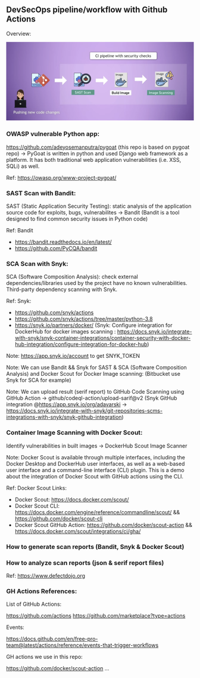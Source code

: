 ## DevSecOps pipeline/workflow with Github Actions

Overview: 

<img src="pictures/DevSecOps-pipeline-GH-Actions-python-app.png?raw=true" width="1000">

### OWASP vulnerable Python app: 

https://github.com/adeyosemanputra/pygoat (this repo is based on pygoat repo) -> PyGoat is written in python and used Django web framework as a platform. It has both traditional web application vulnerabilities (i.e. XSS, SQLi) as well. 

Ref: https://owasp.org/www-project-pygoat/

### SAST Scan with Bandit:
SAST (Static Application Security Testing): static analysis of the application source code for exploits, bugs, vulnerabilites -> Bandit (Bandit is a tool designed to find common security issues in Python code)

Ref: Bandit 
- https://bandit.readthedocs.io/en/latest/
- https://github.com/PyCQA/bandit

### SCA Scan with Snyk:

SCA (Software Composition Analysis): check external dependencies/libraries used by the project have no known vulnerabilities. Third-party dependency scanning with Snyk.

Ref: Snyk:
- https://github.com/snyk/actions
- https://github.com/snyk/actions/tree/master/python-3.8
- https://snyk.io/partners/docker/ (Snyk: Configure integration for DockerHub for docker images scanning : https://docs.snyk.io/integrate-with-snyk/snyk-container-integrations/container-security-with-docker-hub-integration/configure-integration-for-docker-hub)

Note: https://app.snyk.io/account to get SNYK_TOKEN

Note: We can use Bandit && Snyk for SAST & SCA (Software Composition Analysis) and Docker Scout for Docker Image scanning: (Bitbucket use Snyk for SCA for example)

Note: We can upload result (serif report) to GitHub Code Scanning using GitHub Action -> github/codeql-action/upload-sarif@v2 (Snyk GitHub integration @https://app.snyk.io/org/adavarski -> https://docs.snyk.io/integrate-with-snyk/git-repositories-scms-integrations-with-snyk/snyk-github-integration)

### Container Image Scanning with Docker Scout:
Identify vulnerabilities in built images -> DockerHub Scout Image Scanner

Note: Docker Scout is available through multiple interfaces, including the Docker Desktop and DockerHub user interfaces, as well as a web-based user interface and a command-line interface (CLI) plugin.
This is a demo about the integration of Docker Scout with GitHub actions using the CLI.

Ref: Docker Scout Links:
- Docker Scout: https://docs.docker.com/scout/
- Docker Scout CLI: https://docs.docker.com/engine/reference/commandline/scout/ && https://github.com/docker/scout-cli
- Docker Scout GitHub Action: https://github.com/docker/scout-action && https://docs.docker.com/scout/integrations/ci/gha/


  
### How to generate scan reports (Bandit, Snyk & Docker Scout)

### How to analyze scan reports (json & serif report files)

Ref: 
https://www.defectdojo.org


### GH Actions References: 

List of GitHub Actions:

https://github.com/actions
https://github.com/marketplace?type=actions

Events:

https://docs.github.com/en/free-pro-team@latest/actions/reference/events-that-trigger-workflows

GH actions we use in this repo:

https://github.com/docker/scout-action
...
